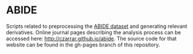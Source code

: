 ABIDE
=====

Scripts related to preprocessing the [ABIDE dataset](http://fcon_1000.projects.nitrc.org/indi/abide/) and generating relevant derivatives. Online journal pages describing the analysis process can be accessed here: http://czarrar.github.io/abide. The source code for that website can be found in the gh-pages branch of this repository.
